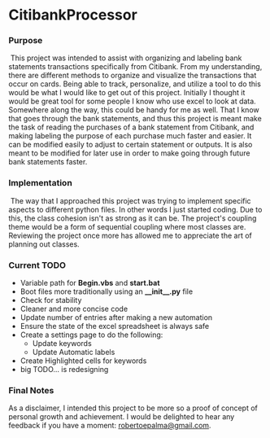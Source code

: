# CitibankProcessor

### Purpose

​	This project was intended to assist with organizing and labeling bank statements transactions specifically from Citibank. From my understanding, there are different methods to organize and visualize the transactions that occur on cards. Being able to track, personalize, and utilize a tool to do this would be what I would like to get out of this project. Initially I thought it would be great tool for some people I know who use excel to look at data. Somewhere along the way, this could be handy for me as well. That I know that goes through the bank statements, and thus this project is meant make the task of reading the purchases of a bank statement from Citibank, and making labeling the purpose of each purchase much faster and easier. It can be modified easily to adjust to certain statement or outputs. It is also meant to be modified for later use in order to make going through future bank statements faster.



### Implementation

​	The way that I approached this project was trying to implement specific aspects to different python files. In other words I just started coding. Due to this, the class cohesion isn't as strong as it can be. The project's coupling theme would be a form of sequential coupling where most classes are. Reviewing the project once more has allowed me to appreciate the art of planning out classes.



### Current TODO

* Variable path for **Begin.vbs** and **start.bat**
* Boot files more traditionally using an **\_\_init\__.py** file
* Check for stability
* Cleaner and more concise code
* Update number of entries after making a new automation
* Ensure the state of the excel spreadsheet is always safe
* Create a settings page to do the following:
  - Update keywords
  - Update Automatic labels
* Create Highlighted cells for keywords
* big TODO... is redesigning



### Final Notes

As a disclaimer, I intended this project to be more so a proof of concept of personal growth and achievement. I would be delighted to hear any feedback if you have a moment: robertoepalma@gmail.com.


